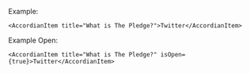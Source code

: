 Example:

	<AccordianItem title="What is The Pledge?">Twitter</AccordianItem>

Example Open:

	<AccordianItem title="What is The Pledge?" isOpen={true}>Twitter</AccordianItem>
